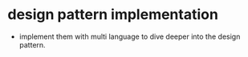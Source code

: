 # design pattern implementation

- implement them with multi language to dive deeper into the design pattern.